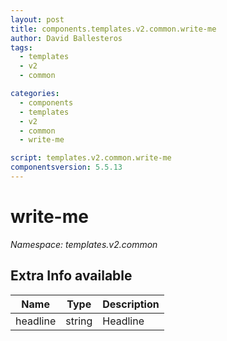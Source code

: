 ```yaml
---
layout: post
title: components.templates.v2.common.write-me
author: David Ballesteros
tags:
  - templates
  - v2
  - common

categories:
  - components
  - templates
  - v2
  - common
  - write-me

script: templates.v2.common.write-me
componentsversion: 5.5.13
---
```

# write-me

*Namespace: templates.v2.common*

## Extra Info available

| Name | Type | Description |
| --- | --- | --- |
| headline | string | Headline |